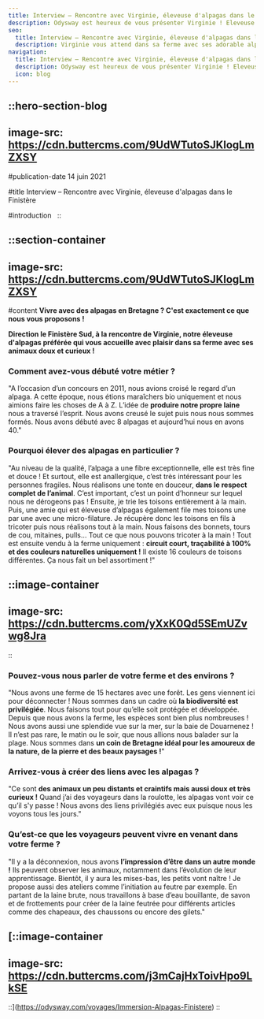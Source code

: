 ```yaml
---
title: Interview – Rencontre avec Virginie, éleveuse d'alpagas dans le Finistère
description: Odysway est heureux de vous présenter Virginie ! Eleveuse d’alpagas du côté de Quimper dans le Finistère Sud, elle vous attend dans sa ferme avec ses animaux doux et curieux !
seo:
  title: Interview – Rencontre avec Virginie, éleveuse d'alpagas dans le Finistère
  description: Virginie vous attend dans sa ferme avec ses adorable alpagas, doux et curieux !
navigation:
  title: Interview – Rencontre avec Virginie, éleveuse d'alpagas dans le Finistère
  description: Odysway est heureux de vous présenter Virginie ! Eleveuse d’alpagas du côté de Quimper dans le Finistère Sud, elle vous attend dans sa ferme avec ses animaux doux et curieux !
  icon: blog
---
```


::hero-section-blog
---
image-src: https://cdn.buttercms.com/9UdWTutoSJKlogLmZXSY
---
#publication-date
14 juin 2021

#title
Interview – Rencontre avec Virginie, éleveuse d'alpagas dans le Finistère

#introduction
 
::

::section-container
---
image-src: https://cdn.buttercms.com/9UdWTutoSJKlogLmZXSY
---
#content
**Vivre avec des alpagas en Bretagne ? C'est exactement ce que nous vous proposons !**

**Direction le Finistère Sud, à la rencontre de Virginie, notre éleveuse d'alpagas préférée qui vous accueille avec plaisir dans sa ferme avec ses animaux doux et curieux !**

### Comment avez-vous débuté votre métier ?

"A l’occasion d’un concours en 2011, nous avions croisé le regard d’un alpaga. A cette époque, nous étions maraîchers bio uniquement et nous aimions faire les choses de A à Z. L’idée de **produire notre propre laine** nous a traversé l’esprit. Nous avons creusé le sujet puis nous nous sommes formés. Nous avons débuté avec 8 alpagas et aujourd’hui nous en avons 40."

### Pourquoi élever des alpagas en particulier ?

"Au niveau de la qualité, l’alpaga a une fibre exceptionnelle, elle est très fine et douce ! Et surtout, elle est anallergique, c’est très intéressant pour les personnes fragiles. Nous réalisons une tonte en douceur, **dans le respect complet de l’animal**. C’est important, c’est un point d’honneur sur lequel nous ne dérogeons pas ! Ensuite, je trie les toisons entièrement à la main. Puis, une amie qui est éleveuse d’alpagas également file mes toisons une par une avec une micro-filature. Je récupère donc les toisons en fils à tricoter puis nous réalisons tout à la main. Nous faisons des bonnets, tours de cou, mitaines, pulls… Tout ce que nous pouvons tricoter à la main ! Tout est ensuite vendu à la ferme uniquement : **circuit court, traçabilité à 100% et des couleurs naturelles uniquement !** Il existe 16 couleurs de toisons différentes. Ça nous fait un bel assortiment !"

::image-container
---
image-src: https://cdn.buttercms.com/yXxK0Qd5SEmUZvwg8Jra
---
::

### Pouvez-vous nous parler de votre ferme et des environs ?

"Nous avons une ferme de 15 hectares avec une forêt. Les gens viennent ici pour déconnecter ! Nous sommes dans un cadre où **la biodiversité est privilégiée**. Nous faisons tout pour qu’elle soit protégée et développée. Depuis que nous avons la ferme, les espèces sont bien plus nombreuses ! Nous avons aussi une splendide vue sur la mer, sur la baie de Douarnenez ! Il n’est pas rare, le matin ou le soir, que nous allions nous balader sur la plage. Nous sommes dans **un coin de Bretagne idéal pour les amoureux de la nature, de la pierre et des beaux paysages !**"

### Arrivez-vous à créer des liens avec les alpagas ?

"Ce sont **des animaux un peu distants et craintifs mais aussi doux et très curieux !** Quand j’ai des voyageurs dans la roulotte, les alpagas vont voir ce qu’il s'y passe ! Nous avons des liens privilégiés avec eux puisque nous les voyons tous les jours."

### Qu’est-ce que les voyageurs peuvent vivre en venant dans votre ferme ?

"Il y a la déconnexion, nous avons **l’impression d’être dans un autre monde !** Ils peuvent observer les animaux, notamment dans l’évolution de leur apprentissage. Bientôt, il y aura les mises-bas, les petits vont naître ! Je propose aussi des ateliers comme l’initiation au feutre par exemple. En partant de la laine brute, nous travaillons à base d’eau bouillante, de savon et de frottements pour créer de la laine feutrée pour différents articles comme des chapeaux, des chaussons ou encore des gilets."

[::image-container
---
image-src: https://cdn.buttercms.com/j3mCajHxToivHpo9LkSE
---
::](https://odysway.com/voyages/Immersion-Alpagas-Finistere)
::

